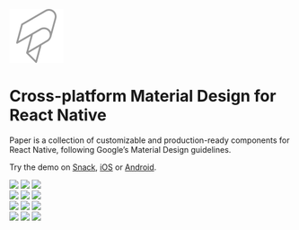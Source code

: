 ![paperLogo](../../static/images/sidebar-logo.svg)

# Cross-platform Material Design for React Native

Paper is a collection of customizable and production-ready components for React Native, following Google’s Material Design guidelines.

Try the demo on [Snack](https://snack.expo.dev/@react-native-paper/react-native-paper-example_v5), [iOS](https://apps.apple.com/app/react-native-paper/id1548934513) or [Android](https://play.google.com/store/apps/details?id=com.callstack.reactnativepaperexample).

<div class="gallery">
  <img class="small" src="/gallery/button.png" />
  <img class="small" src="/gallery/input.png" />
  <img class="small" src="/gallery/card.png" />
</div>

<div class="gallery">
  <img class="small" src="/gallery/searchbar.png" />
  <img class="small" src="/gallery/appbar.png" />
  <img class="small" src="/gallery/snackbar.png" />
</div>

<div class="gallery">
  
  <img class="small" src="/gallery/chip.png" />
  <img class="small" src="/gallery/list.png" />
  <img class="small" src="/gallery/list-accordion.png" />
</div>

<div class="gallery">

  <img class="small" src="/gallery/typography.png" />
  <img class="small" src="/gallery/bottom-navigation.png" />
  <img class="small" src="/gallery/fab.png" />
</div>
